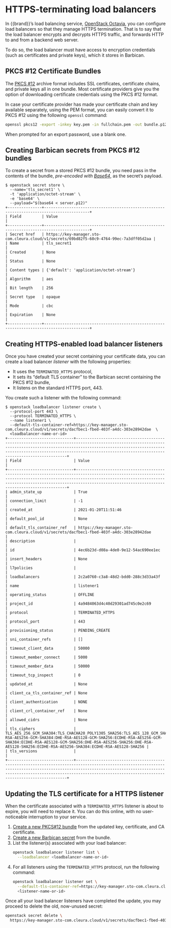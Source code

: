 # HTTPS-terminating load balancers

In {{brand}}’s load balancing service, [OpenStack
Octavia](https://docs.openstack.org/octavia/latest/), you can
configure load balancers so that they manage HTTPS termination. That
is to say that the load balancer encrypts and decrypts HTTPS traffic,
and forwards HTTP to and from a backend web server.

To do so, the load balancer must have access to encryption credentials
(such as certificates and private keys), which it stores in Barbican.


## PKCS #12 Certificate Bundles

The [PKCS #12](https://en.wikipedia.org/wiki/PKCS_12) archive format
includes SSL certificates, certificate chains, and private keys all in
one bundle. Most certificate providers give you the option of
downloading certificate credentials using the PKCS #12 format.

In case your certificate provider has made your certificate chain and
key available separately, using the PEM format, you can easily convert
it to PKCS #12 using the following `openssl` command:

```bash
openssl pkcs12 -export -inkey key.pem -in fullchain.pem -out bundle.p12
```

When prompted for an export password, use a blank one.


## Creating Barbican secrets from PKCS #12 bundles

To create a secret from a stored PKCS #12 bundle, you need pass in the
contents of the bundle, *pre-encoded with
[Base64](https://en.wikipedia.org/wiki/Base64)*, as the secret’s
payload.

```console
$ openstack secret store \
  --name='tls_secret1' \
  -t 'application/octet-stream' \
  -e 'base64' \
  --payload="$(base64 < server.p12)"
+---------------+------------------------------------------------------------------------------------------+
| Field         | Value                                                                                    |
+---------------+------------------------------------------------------------------------------------------+
| Secret href   | https://key-manager.sto-com.cleura.cloud/v1/secrets/69bd82f5-60c9-4764-99ec-7a3dff05d2aa |
| Name          | tls_secret1                                                                              |
| Created       | None                                                                                     |
| Status        | None                                                                                     |
| Content types | {'default': 'application/octet-stream'}                                                  |
| Algorithm     | aes                                                                                      |
| Bit length    | 256                                                                                      |
| Secret type   | opaque                                                                                   |
| Mode          | cbc                                                                                      |
| Expiration    | None                                                                                     |
+---------------+------------------------------------------------------------------------------------------+
```

## Creating HTTPS-enabled load balancer listeners

Once you have created your secret containing your certificate data,
you can create a load balancer *listener* with the following
properties:

* It uses the `TERMINATED_HTTPS` protocol,
* It sets its “default TLS container” to the Barbican secret
  containing the PKCS #12 bundle,
* It listens on the standard HTTPS port, 443.


You create such a listener with the following command:

```console
$ openstack loadbalancer listener create \
  --protocol-port 443 \
  --protocol TERMINATED_HTTPS \
  --name listener1 \
  --default-tls-container-ref=https://key-manager.sto-com.cleura.cloud/v1/secrets/dacfbec1-fbed-403f-a4dc-303e28942dae  \
  <loadbalancer-name-or-id>
+-----------------------------+------------------------------------------------------------------------------------------------------------------------------------------------------------------------------------------------------------------------------------------------------------------------------------+
| Field                       | Value                                                                                                                                                                                                                                                                              |
+-----------------------------+------------------------------------------------------------------------------------------------------------------------------------------------------------------------------------------------------------------------------------------------------------------------------------+
| admin_state_up              | True                                                                                                                                                                                                                                                                               |
| connection_limit            | -1                                                                                                                                                                                                                                                                                 |
| created_at                  | 2021-01-20T11:51:46                                                                                                                                                                                                                                                                |
| default_pool_id             | None                                                                                                                                                                                                                                                                               |
| default_tls_container_ref   | https://key-manager.sto-com.cleura.cloud/v1/secrets/dacfbec1-fbed-403f-a4dc-303e28942dae                                                                                                                                                                                           |
| description                 |                                                                                                                                                                                                                                                                                    |
| id                          | 4ec6b23d-d08a-4de0-9e12-54ac690ee1ec                                                                                                                                                                                                                                               |
| insert_headers              | None                                                                                                                                                                                                                                                                               |
| l7policies                  |                                                                                                                                                                                                                                                                                    |
| loadbalancers               | 2c2a0760-c3a8-48d2-bdd0-288c3d33a43f                                                                                                                                                                                                                                               |
| name                        | listener1                                                                                                                                                                                                                                                                          |
| operating_status            | OFFLINE                                                                                                                                                                                                                                                                            |
| project_id                  | 4a9484063d4c40d29301ad745c0e2c69                                                                                                                                                                                                                                                   |
| protocol                    | TERMINATED_HTTPS                                                                                                                                                                                                                                                                   |
| protocol_port               | 443                                                                                                                                                                                                                                                                                |
| provisioning_status         | PENDING_CREATE                                                                                                                                                                                                                                                                     |
| sni_container_refs          | []                                                                                                                                                                                                                                                                                 |
| timeout_client_data         | 50000                                                                                                                                                                                                                                                                              |
| timeout_member_connect      | 5000                                                                                                                                                                                                                                                                               |
| timeout_member_data         | 50000                                                                                                                                                                                                                                                                              |
| timeout_tcp_inspect         | 0                                                                                                                                                                                                                                                                                  |
| updated_at                  | None                                                                                                                                                                                                                                                                               |
| client_ca_tls_container_ref | None                                                                                                                                                                                                                                                                               |
| client_authentication       | NONE                                                                                                                                                                                                                                                                               |
| client_crl_container_ref    | None                                                                                                                                                                                                                                                                               |
| allowed_cidrs               | None                                                                                                                                                                                                                                                                               |
| tls_ciphers                 | TLS_AES_256_GCM_SHA384:TLS_CHACHA20_POLY1305_SHA256:TLS_AES_128_GCM_SHA256:DHE-RSA-AES256-GCM-SHA384:DHE-RSA-AES128-GCM-SHA256:ECDHE-RSA-AES256-GCM-SHA384:ECDHE-RSA-AES128-GCM-SHA256:DHE-RSA-AES256-SHA256:DHE-RSA-AES128-SHA256:ECDHE-RSA-AES256-SHA384:ECDHE-RSA-AES128-SHA256 |
| tls_versions                |                                                                                                                                                                                                                                                                                    |
+-----------------------------+------------------------------------------------------------------------------------------------------------------------------------------------------------------------------------------------------------------------------------------------------------------------------------+
```

## Updating the TLS certificate for a HTTPS listener

When the certificate associated with a `TERMINATED_HTTPS` listener is
about to expire, you will need to replace it. You can do this online,
with no user-noticeable interruption to your service.

1. [Create a new PKCS#12 bundle](#pkcs-12-certificate-bundles) from
   the updated key, certificate, and CA certificate.
2. [Create a new Barbican
   secret](#creating-barbican-secrets-from-pkcs-12-bundles) from the
   bundle.
3. List the listener(s) associated with your load balancer:
   ```bash
   openstack loadbalancer listener list \
     --loadbalancer <loadbalancer-name-or-id>
   ```
4. For all listeners using the `TERMINATED_HTTPS` protocol, run the
   following command:
   ```bash
   openstack loadbalancer listener set \
     --default-tls-container-ref=https://key-manager.sto-com.cleura.cloud/v1/secrets/e2d8acc1-c6b9-4c01-9373-cc167b075c25  \
     <listener-name-or-id>
   ```

Once all your load balancer listeners have completed the update, you
may proceed to delete the old, now-unused secret:

```bash
openstack secret delete \
  https://key-manager.sto-com.cleura.cloud/v1/secrets/dacfbec1-fbed-403f-a4dc-303e28942dae
```
